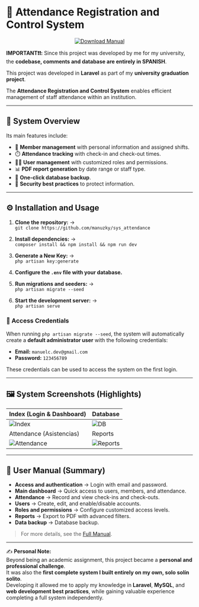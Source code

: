 # 📌 Attendance Registration and Control System

<p align="center">
  <a href="./public/manual/manual_english.pdf">
    <img src="https://img.shields.io/badge/📘%20DOWNLOAD%20USER%20MANUAL-blue?style=for-the-badge&logo=adobeacrobatreader" alt="Download Manual"/>
  </a>
</p>

**IMPORTANT❗❗:** Since this project was developed by me for my university, the **codebase, comments and database are entirely in SPANISH**.

This project was developed in **Laravel** as part of my **university graduation project**.  

The **Attendance Registration and Control System** enables efficient management of staff attendance within an institution.


---

## 🚀 System Overview

Its main features include:

- 👤 **Member management** with personal information and assigned shifts.  
- ⏱️ **Attendance tracking** with check-in and check-out times.  
- 🧑‍💻 **User management** with customized roles and permissions.  
- 📊 **PDF report generation** by date range or staff type.  
- 💾 **One-click database backup**.  
- 🔐 **Security best practices** to protect information.  

---

## ⚙️ Installation and Usage

1. **Clone the repository:** →  
   `git clone https://github.com/manuzky/sys_attendance`

2. **Install dependencies:** →  
   `composer install && npm install && npm run dev`

3. **Generate a New Key:** →  
   `php artisan key:generate`

4. **Configure the `.env` file with your database.**

5. **Run migrations and seeders:** →  
   `php artisan migrate --seed`

6. **Start the development server:** →  
   `php artisan serve`


### 🔑 Access Credentials
When running `php artisan migrate --seed`, the system will automatically create a **default administrator user** with the following credentials:

- **Email:** `manuelc.dev@gmail.com`  
- **Password:** `123456789`  

These credentials can be used to access the system on the first login.

---

## 🖼️ System Screenshots (Highlights)

| Index (Login & Dashboard) | Database |
|---------------------------|----------|
| ![Index](./screenshots/SS2/index.gif) | ![DB](./screenshots/DB.png) |
| Attendance (Asistencias) | Reports |
| ![Attendance](./screenshots/SS2/attendance.gif) | ![Reports](./screenshots/SS2/reports.gif) |



---

## 📖 User Manual (Summary)

- **Access and authentication** → Login with email and password.  
- **Main dashboard** → Quick access to users, members, and attendance.  
- **Attendance** → Record and view check-ins and check-outs.  
- **Users** → Create, edit, and enable/disable accounts.  
- **Roles and permissions** → Configure customized access levels.  
- **Reports** → Export to PDF with advanced filters.  
- **Data backup** → Database backup.  

> For more details, see the [Full Manual](./public/manual/manual_english.pdf).

---

✍️ **Personal Note:**  
Beyond being an academic assignment, this project became a **personal and professional challenge**.  
It was also the **first complete system I built entirely on my own, solo solín solito**.  
Developing it allowed me to apply my knowledge in **Laravel**, **MySQL**, and **web development best practices**, while gaining valuable experience completing a full system independently.
